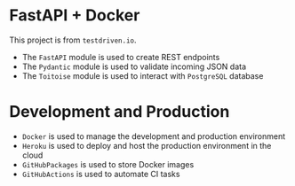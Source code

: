 # FastAPI + Docker

This project is from `testdriven.io`.

- The `FastAPI` module is used to create REST endpoints
- The `Pydantic` module is used to validate incoming JSON data
- The `Toitoise` module is used to interact with `PostgreSQL` database
  
# Development and Production

- `Docker` is used to manage the development and production environment
- `Heroku` is used to deploy and host the production environment in the cloud 
- `GitHubPackages` is used to store Docker images
- `GitHubActions` is used to automate CI tasks
